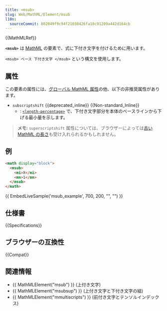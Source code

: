 ```yaml
---
title: <msub>
slug: Web/MathML/Element/msub
l10n:
  sourceCommit: 802049f9c94f21038426fa10c91209a442d164cb
---
```


{{MathMLRef}}

**`<msub>`** は [MathML](/ja/docs/Web/MathML) の要素で、式に下付き文字を付けるために用います。

`<msub> ベース 下付き文字 </msub>` という構文を使用します。

## 属性

この要素の属性には、[グローバル MathML 属性](/ja/docs/Web/MathML/Global_attributes)の他、以下の非推奨属性があります。

- `subscriptshift` {{deprecated_inline}} {{Non-standard_Inline}}
  - : [`<length-percentage>`](/ja/docs/Web/CSS/length-percentage) で、下付き文字部分を本体のベースラインから下げる最小量を示します。

> **メモ:** `superscriptshift` 属性については、ブラウザーによっては[古い MathML の長さ](/ja/docs/Web/MathML/Attribute/Values#古い_mathml_における長さ)も受け入れられるかもしれません。

## 例

```html
<math display="block">
  <msub>
    <mi>X</mi>
    <mn>1</mn>
  </msub>
</math>
```

{{ EmbedLiveSample('msub_example', 700, 200, "", "") }}

## 仕様書

{{Specifications}}

## ブラウザーの互換性

{{Compat}}

## 関連情報

- {{ MathMLElement("msub") }} (上付き文字)
- {{ MathMLElement("msubsup") }} (上付き文字と下付き文字の組)
- {{ MathMLElement("mmultiscripts") }} (前付き文字とテンソルインデックス)
